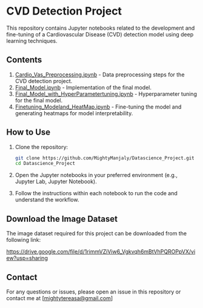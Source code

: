 # CVD Detection Project

This repository contains Jupyter notebooks related to the development and fine-tuning of a Cardiovascular Disease (CVD) detection model using deep learning techniques.

## Contents

1. [Cardio_Vas_Preprocessing.ipynb](Cardio_Vas_Preprocessing.ipynb) - Data preprocessing steps for the CVD detection project.
2. [Final_Model.ipynb](Final_Model.ipynb) - Implementation of the final model.
3. [Final_Model_with_HyperParametertuning.ipynb](Final_Model_with_HyperParametertuning.ipynb) - Hyperparameter tuning for the final model.
4. [Finetuning_Modeland_HeatMap.ipynb](Finetuning_Modeland_HeatMap.ipynb) - Fine-tuning the model and generating heatmaps for model interpretability.

## How to Use

1. Clone the repository:

    ```bash
    git clone https://github.com/MightyManjaly/Datascience_Project.git
    cd Datascience_Project
    ```

2. Open the Jupyter notebooks in your preferred environment (e.g., Jupyter Lab, Jupyter Notebook).

3. Follow the instructions within each notebook to run the code and understand the workflow.

## Download the Image Dataset

The image dataset required for this project can be downloaded from the following link:

https://drive.google.com/file/d/1rimmVZiViw6_Vgkvqh6mBtVhPQROPpVX/view?usp=sharing

## Contact

For any questions or issues, please open an issue in this repository or contact me at [mightytereasa@gmail.com]

